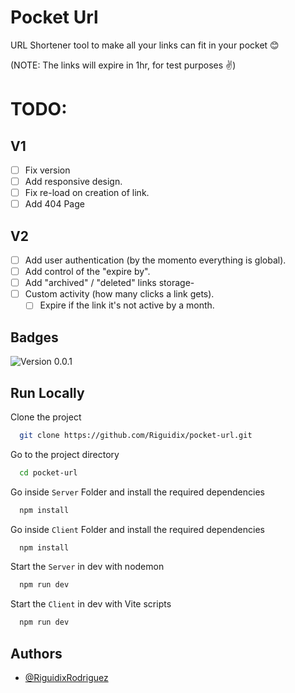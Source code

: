 
# Pocket Url

URL Shortener tool to make all your links can fit in your pocket 😊

(NOTE: The links will expire in 1hr, for test purposes ✌)

# TODO:
## V1
- [ ] Fix version
- [ ] Add responsive design.
- [ ] Fix re-load on creation of link.
- [ ] Add 404 Page

## V2
- [ ] Add user authentication (by the momento everything is global).
- [ ] Add control of the "expire by".
- [ ] Add "archived" / "deleted" links storage-
- [ ] Custom activity (how many clicks a link gets).
  - [ ] Expire if the link it's not active by a month.

## Badges

![Version 0.0.1](https://img.shields.io/badge/version-0.0.1-0)
## Run Locally

Clone the project

```bash
  git clone https://github.com/Riguidix/pocket-url.git
```

Go to the project directory

```bash
  cd pocket-url
```

Go inside `Server` Folder and install the required dependencies

```bash
  npm install
```

Go inside `Client` Folder and install the required dependencies

```bash
  npm install
```

Start the `Server` in dev with nodemon

```bash
  npm run dev
```

Start the `Client` in dev with Vite scripts

```bash
  npm run dev
```

## Authors

- [@RiguidixRodriguez](https://www.github.com/riguidix)

